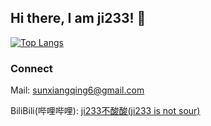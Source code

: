 ## Hi there, I am ji233! 👋

<!--
**ji233-Sun/ji233-Sun** is a ✨ _special_ ✨ repository because its `README.md` (this file) appears on your GitHub profile.

Here are some ideas to get you started:

- 🔭 I’m currently working on ...
- 🌱 I’m currently learning ...
- 👯 I’m looking to collaborate on ...
- 🤔 I’m looking for help with ...
- 💬 Ask me about ...
- 📫 How to reach me: ...
- 😄 Pronouns: ...
- ⚡ Fun fact: ...
-->
[![Top Langs](https://github-readme-stats.vercel.app/api/top-langs/?username=ji233-Sun)](https://github.com/yourusername/github-readme-stats)

### Connect
Mail: sunxiangqing6@gmail.com

BiliBili(哔哩哔哩): [ji233不酸酸(ji233 is not sour)](https://space.bilibili.com/3546810693979019)
